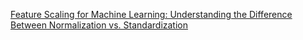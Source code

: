 
<a href="https://www.analyticsvidhya.com/blog/2020/04/feature-scaling-machine-learning-normalization-standardization/">Feature Scaling for Machine Learning: Understanding the Difference Between Normalization vs. Standardization</a>
